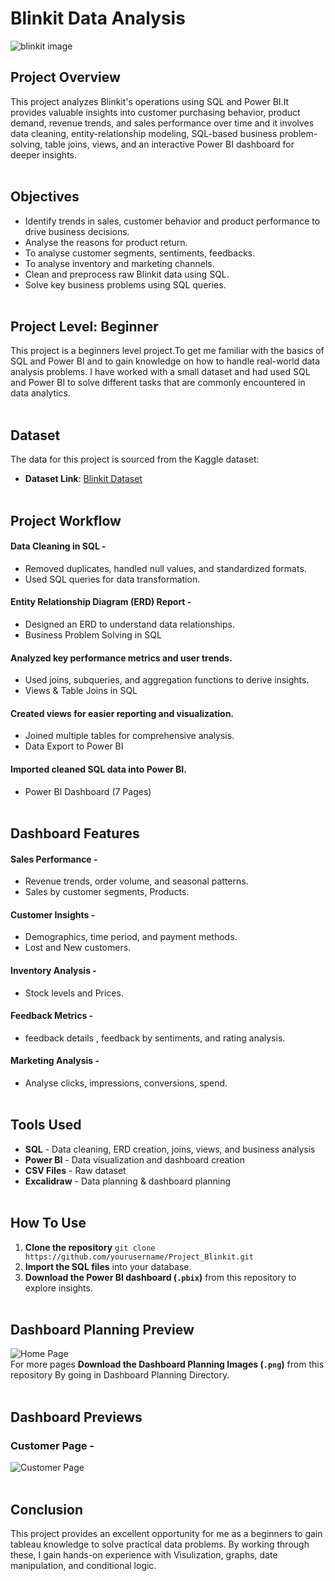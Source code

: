 
# Blinkit Data Analysis 

![blinkit image](https://github.com/user-attachments/assets/613133a1-22ff-4970-8e94-6f5c63cbc5a7)

## Project Overview
This project analyzes Blinkit's operations using SQL and Power BI.It provides valuable insights into customer purchasing behavior, product demand, revenue trends, and sales performance over time and it involves data cleaning, entity-relationship modeling, SQL-based business problem-solving, table joins, views, and an interactive Power BI dashboard for deeper insights. <br><br>

## Objectives
- Identify trends in sales, customer behavior and product performance to drive business decisions.
- Analyse the reasons for product return.
- To analyse customer segments, sentiments, feedbacks.
- To analyse inventory and marketing channels.
- Clean and preprocess raw Blinkit data using SQL.
- Solve key business problems using SQL queries.
<br><br>


## Project Level: Beginner
This project is a beginners level project.To get me familiar with the basics of SQL and Power BI and to gain knowledge on how to handle real-world data analysis problems. I have worked with a small dataset and had used SQL and Power BI to solve different tasks that are commonly encountered in data analytics.<br><br>


## Dataset
The data for this project is sourced from the Kaggle dataset:
 - **Dataset Link**: [Blinkit Dataset](https://www.kaggle.com/datasets/akxiit/blinkit-sales-dataset)<br><br>


## Project Workflow

#### Data Cleaning in SQL -
- Removed duplicates, handled null values, and standardized formats.
- Used SQL queries for data transformation.

#### Entity Relationship Diagram (ERD) Report -
- Designed an ERD to understand data relationships.
- Business Problem Solving in SQL

#### Analyzed key performance metrics and user trends.
- Used joins, subqueries, and aggregation functions to derive insights.
- Views & Table Joins in SQL

#### Created views for easier reporting and visualization.
- Joined multiple tables for comprehensive analysis.
- Data Export to Power BI

#### Imported cleaned SQL data into Power BI.
- Power BI Dashboard (7 Pages)<br><br>
  

## Dashboard Features 

#### **Sales Performance** -<br>
- Revenue trends, order volume, and seasonal patterns.<br>
- Sales by customer segments, Products.<br>
#### **Customer Insights** -<br>
- Demographics, time period, and payment methods.<br>
- Lost and New customers.<br>
#### **Inventory Analysis** -<br>
- Stock levels and Prices.<br>
#### **Feedback Metrics** -<br>
- feedback details , feedback by sentiments, and rating analysis.<br>
#### **Marketing Analysis** -<br>
- Analyse clicks, impressions, conversions, spend.
 <br><br>


## Tools Used  

- **SQL** - Data cleaning, ERD creation, joins, views, and business analysis
- **Power BI** - Data visualization and dashboard creation
- **CSV Files** - Raw dataset
- **Excalidraw** - Data planning & dashboard planning<br><br>


## How To Use  

1. **Clone the repository**
   ``git clone https://github.com/yourusername/Project_Blinkit.git`` 
2. **Import the SQL files** into your database.
3. **Download the Power BI dashboard (`.pbix`)** from this repository to explore insights.
<br><br>


## Dashboard Planning Preview

![Home Page](https://github.com/user-attachments/assets/bf20ba20-13f2-4823-a098-2789d422059b)<br>
For more pages **Download the Dashboard Planning Images (`.png`)** from this repository By going in Dashboard Planning Directory.<br><br> 


## Dashboard Previews

### Customer Page -
![Customer Page](https://github.com/user-attachments/assets/3958158e-f68b-471f-acc7-7ebf9f1d9cc4)<br><br>


## Conclusion
This project provides an excellent opportunity for me as a beginners to gain tableau knowledge to solve practical data problems. By working through these, I gain hands-on experience with Visulization, graphs, date manipulation, and conditional logic.


